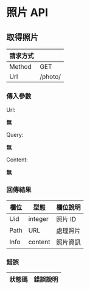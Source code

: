 # 照片 API

## 取得照片

|請求方式||
|--------|-----|
| Method | GET |
| Url    | /photo/ |

### 傳入參數

Url:

**無**

Query:

**無**

Content:

**無**

### 回傳結果
| 欄位  | 型態 | 欄位說明 |
|-------|------|----------|
| Uid | integer | 照片 ID |
|Path|URL|處理照片|
|Info|content|照片資訊|


### 錯誤
| 狀態碼  | 錯誤說明 |
|---------|----------|
